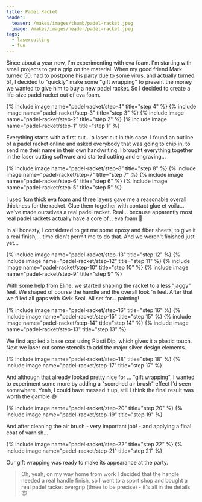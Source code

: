 ```yaml
---
title: Padel Racket
header:
  teaser: /makes/images/thumb/padel-racket.jpeg
  image: /makes/images/header/padel-racket.jpeg
tags:
  - lasercutting
  - fun
---
```


Since about a year now, I'm experimenting with eva foam. I'm starting with small projects to get a grip on the material. When my good friend Mark turned 50, had to postpone his party due to some virus, and actually turned 51, I decided to "quickly" make some "gift wrapping" to present the money we wanted to give him to buy a new padel racket. So I decided to create a life-size padel racket out of eva foam.

{% include image name="padel-racket/step-4" title="step 4" %}
{% include image name="padel-racket/step-3" title="step 3" %}
{% include image name="padel-racket/step-2" title="step 2" %}
{% include image name="padel-racket/step-1" title="step 1" %}

Everything starts with a first cut... a laser cut in this case. I found an outline of a padel racket online and asked everybody that was going to chip in, to send me their name in their own handwriting. I brought everything together in the laser cutting software and started cutting and engraving... 

{% include image name="padel-racket/step-8" title="step 8" %}
{% include image name="padel-racket/step-7" title="step 7" %}
{% include image name="padel-racket/step-6" title="step 6" %}
{% include image name="padel-racket/step-5" title="step 5" %}

I used 1cm thick eva foam and three layers gave me a reasonable overall thickness for the racket. Glue them together with contact glue et voila... we've made ourselves a real padel racket. Real... because apparently most real padel rackets actually have a core of... eva foam 🤪

In all honesty, I considered to get me some epoxy and fiber sheets, to give it a real finish,... time didn't permit me to do that. And we weren't finished just yet... 

{% include image name="padel-racket/step-13" title="step 12" %}
{% include image name="padel-racket/step-12" title="step 11" %}
{% include image name="padel-racket/step-10" title="step 10" %}
{% include image name="padel-racket/step-9" title="step 9" %}

With some help from Eline, we started shaping the racket to a less "jaggy" feel. We shaped of course the handle and the overall look 'n feel. After that we filled all gaps with Kwik Seal. All set for... painting!

{% include image name="padel-racket/step-16" title="step 16" %}
{% include image name="padel-racket/step-15" title="step 15" %}
{% include image name="padel-racket/step-14" title="step 14" %}
{% include image name="padel-racket/step-13" title="step 13" %}

We first applied a base coat using Plasti Dip, which gives it a plastic touch. Next we laser cut some stencils to add the major silver design elements.

{% include image name="padel-racket/step-18" title="step 18" %}
{% include image name="padel-racket/step-17" title="step 17" %}

And although that already looked pretty nice for ... "gift wrapping", I wanted to experiment some more by adding a "scorched air brush" effect I'd seen somewhere. Yeah, I could have messed it up, still I think the final result was worth the gamble 😅

{% include image name="padel-racket/step-20" title="step 20" %}
{% include image name="padel-racket/step-19" title="step 19" %}

And after cleaning the air brush - very important job! - and applying a final coat of varnish...

{% include image name="padel-racket/step-22" title="step 22" %}
{% include image name="padel-racket/step-21" title="step 21" %}

Our gift wrapping was ready to make its appearance at the party.

> Oh, yeah, on my way home from work I decided that the handle needed a real handle finish, so I went to a sport shop and bought a real padel racket overgrip (three to be precise) - it's all in the details 😇
